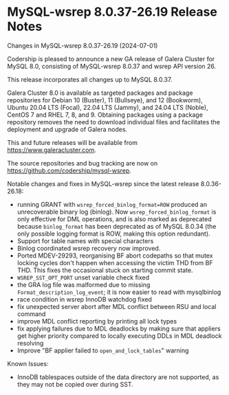 # MySQL-wsrep 8.0.37-26.19 Release Notes

Changes in MySQL-wsrep 8.0.37-26.19 (2024-07-01)

Codership is pleased to announce a new GA release of Galera Cluster for MySQL 8.0, consisting of MySQL-wsrep 8.0.37 and wsrep API version 26.

This release incorporates all changes up to MySQL 8.0.37.

Galera Cluster 8.0 is available as targeted packages and package repositories for Debian 10 (Buster), 11 (Bullseye), and 12 (Bookworm), Ubuntu 20.04 LTS (Focal), 22.04 LTS (Jammy), and 24.04 LTS (Noble), CentOS 7 and RHEL 7, 8, and 9. Obtaining packages using a package repository removes the need to download individual files and facilitates the deployment and upgrade of Galera nodes.

This and future releases will be available from https://www.galeracluster.com.

The source repositories and bug tracking are now on https://github.com/codership/mysql-wsrep.

Notable changes and fixes in MySQL-wsrep since the latest release 8.0.36-26.18:

* running GRANT with `wsrep_forced_binlog_format=ROW` produced an unrecoverable binary log (binlog). Now `wsrep_forced_binlog_format` is only effective for DML operations, and is also marked as deprecated because `binlog_format` has been deprecated as of MySQL 8.0.34 (the only possible logging format is ROW, making this option redundant).
* Support for table names with special characters
* Binlog coordinated wsrep recovery now improved.
* Ported MDEV-29293, reorganising BF abort codepaths so that mutex locking cycles don't happen when accessing the victim THD from BF THD. This fixes the occasional stuck on starting commit state.
* `WSREP_SST_OPT_PORT` unset variable check fixed
* the GRA log file was malformed due to missing `Format_description_log_event`; it is now easier to read with mysqlbinlog
* race condition in wsrep InnoDB watchdog fixed
* fix unexpected server abort after MDL conflict between RSU and local command
* improve MDL conflict reporting by printing all lock types
* fix applying failures due to MDL deadlocks by making sure that appliers get higher priority compared to locally executing DDLs in MDL deadlock resolving
* Improve "BF applier failed to `open_and_lock_tables`" warning

Known Issues:

* InnoDB tablespaces outside of the data directory are not supported, as they may not be copied over during SST.
